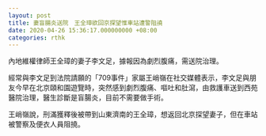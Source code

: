 ```yaml
---
layout: post
title: 妻盲腸炎送院　王全璋欲回京探望惟車站遭警阻撓　
date: 2020-04-26 15:36:17.000000000 +08:00
categories: rthk
---
```


內地維權律師王全璋的妻子李文足，據報因為劇烈腹痛，需送院治理。

經常與李文足到法院請願的「709事件」家屬王峭嶺在社交媒體表示，李文足與朋友今早在北京頤和園遊覽時，突然感到劇烈腹痛、嘔吐和肚瀉，由救護車送到西苑醫院治理，醫生診斷是盲腸炎，目前不需要做手術。

王峭嶺說，刑滿獲釋後被帶到山東濟南的王全璋，想返回北京探望妻子，但在車站被警察及便衣人員阻撓。
